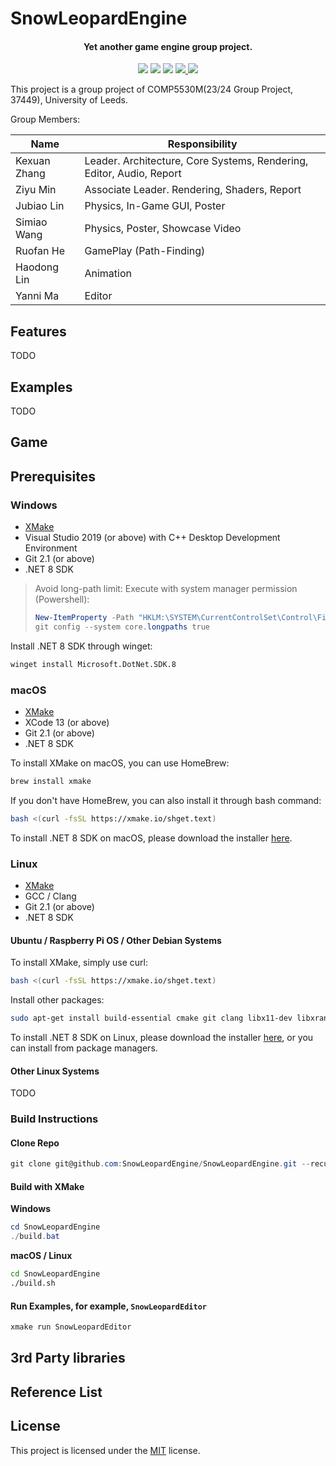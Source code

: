 # SnowLeopardEngine

<h4 align="center">
  Yet another game engine group project.
</h4>

<p align="center">
    <a href="https://github.com/SnowLeopardEngine/SnowLeopardEngine/actions" alt="CI-Windows">
        <img src="https://img.shields.io/github/actions/workflow/status/SnowLeopardEngine/SnowLeopardEngine/BuildWindows.yml?branch=master&label=CI-Windows&logo=github" /></a>
    <a href="https://github.com/SnowLeopardEngine/SnowLeopardEngine/actions" alt="CI-Linux">
        <img src="https://img.shields.io/github/actions/workflow/status/SnowLeopardEngine/SnowLeopardEngine/BuildLinux.yml?branch=master&label=CI-Linux&logo=github" /></a>
    <a href="https://github.com/SnowLeopardEngine/SnowLeopardEngine/actions" alt="CI-MacOS">
        <img src="https://img.shields.io/github/actions/workflow/status/SnowLeopardEngine/SnowLeopardEngine/BuildMacOS.yml?branch=master&label=CI-MacOS&logo=github" /></a>
    <a href="https://github.com/SnowLeopardEngine/SnowLeopardEngine/issues" alt="GitHub Issues">
        <img src="https://img.shields.io/github/issues/SnowLeopardEngine/SnowLeopardEngine">
    </a>
    <a href="https://github.com/SnowLeopardEngine/SnowLeopardEngine/blob/master/LICENSE" alt="GitHub">
        <img src="https://img.shields.io/github/license/SnowLeopardEngine/SnowLeopardEngine">
    </a>
</p>

This project is a group project of COMP5530M(23/24 Group Project, 37449), University of Leeds.

Group Members:

| Name         | Responsibility                                                       |
| ------------ | -------------------------------------------------------------------- |
| Kexuan Zhang | Leader. Architecture, Core Systems, Rendering, Editor, Audio, Report |
| Ziyu Min     | Associate Leader. Rendering, Shaders, Report                         |
| Jubiao Lin   | Physics, In-Game GUI, Poster                                         |
| Simiao Wang  | Physics, Poster, Showcase Video                                      |
| Ruofan He    | GamePlay (Path-Finding)                                              |
| Haodong Lin  | Animation                                                            |
| Yanni Ma     | Editor                                                               |

## Features
TODO

## Examples
TODO

## Game

## Prerequisites

### Windows

- [XMake](https://github.com/xmake-io/xmake)
- Visual Studio 2019 (or above) with C++ Desktop Development Environment
- Git 2.1 (or above)
- .NET 8 SDK

> Avoid long-path limit:
> Execute with system manager permission (Powershell):
> ```powershell
> New-ItemProperty -Path "HKLM:\SYSTEM\CurrentControlSet\Control\FileSystem" ` -Name "LongPathsEnabled" -Value 1 -PropertyType DWORD -Force
> git config --system core.longpaths true
> ```

Install .NET 8 SDK through winget:

```bat
winget install Microsoft.DotNet.SDK.8
```

### macOS

- [XMake](https://github.com/xmake-io/xmake)
- XCode 13 (or above)
- Git 2.1 (or above)
- .NET 8 SDK

To install XMake on macOS, you can use HomeBrew:

```bash
brew install xmake
```

If you don't have HomeBrew, you can also install it through bash command:

```bash
bash <(curl -fsSL https://xmake.io/shget.text)
```

To install .NET 8 SDK on macOS, please download the installer [here](https://dotnet.microsoft.com/zh-cn/download/dotnet/8.0).

### Linux

- [XMake](https://github.com/xmake-io/xmake)
- GCC / Clang
- Git 2.1 (or above)
- .NET 8 SDK

#### Ubuntu / Raspberry Pi OS / Other Debian Systems

To install XMake, simply use curl:

```bash
bash <(curl -fsSL https://xmake.io/shget.text)
```

Install other packages:

```bash
sudo apt-get install build-essential cmake git clang libx11-dev libxrandr-dev libxrender-dev libglvnd-dev libxinerama-dev libxcursor-dev libxi-dev
```

To install .NET 8 SDK on Linux, please download the installer [here](https://dotnet.microsoft.com/zh-cn/download/dotnet/8.0), or you can install from package managers.

#### Other Linux Systems

TODO

### Build Instructions

#### Clone Repo

```powershell
git clone git@github.com:SnowLeopardEngine/SnowLeopardEngine.git --recursive
```

#### Build with XMake

**Windows**

```powershell
cd SnowLeopardEngine
./build.bat
```

**macOS / Linux**

```bash
cd SnowLeopardEngine
./build.sh
```

#### Run Examples, for example, `SnowLeopardEditor`

```powershell
xmake run SnowLeopardEditor
```

## 3rd Party libraries

## Reference List

## License
This project is licensed under the [MIT](./LICENSE) license.
